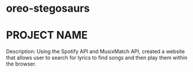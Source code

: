 # oreo-stegosaurs


<h1>PROJECT NAME</h1>

Description: Using the Spotify API and MusixMatch API, created a website that allows user to search for lyrics to find songs and then play them within the browser. 
